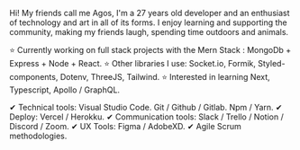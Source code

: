 Hi! My friends call me Agos, I'm a 27 years old developer and an enthusiast of technology and art in all of its forms. I enjoy learning and supporting the community, making my friends laugh, spending time outdoors and animals.

⭐ Currently working on full stack projects with the Mern Stack : MongoDb + Express + Node + React.
⭐ Other libraries I use: Socket.io, Formik, Styled-components, Dotenv, ThreeJS, Tailwind.
⭐ Interested in learning Next, Typescript, Apollo / GraphQL.

✔ Technical tools: Visual Studio Code. Git / Github / Gitlab. Npm / Yarn.
✔ Deploy: Vercel / Herokku.
✔ Communication tools: Slack / Trello / Notion / Discord / Zoom.
✔ UX Tools: Figma / AdobeXD.
✔ Agile Scrum methodologies.
